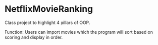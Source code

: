 # NetflixMovieRanking

Class project to highlight 4 pillars of OOP. 

Function: Users can import movies which the program will sort based on scoring and display in order.
